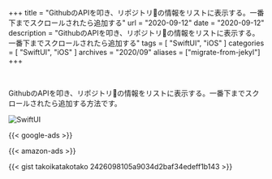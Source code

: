 +++
title =  "GithubのAPIを叩き、リポジトリの情報をリストに表示する。一番下までスクロールされたら追加する"
url = "2020-09-12"
date = "2020-09-12"
description = "GithubのAPIを叩き、リポジトリの情報をリストに表示する。一番下までスクロールされたら追加する"
tags = [
  "SwiftUI",
  "iOS"
]
categories = [
  "SwiftUI",
  "iOS"
]
archives = "2020/09"
aliases = ["migrate-from-jekyl"]
+++

<br>

GithubのAPIを叩き、リポジトリの情報をリストに表示する。一番下までスクロールされたら追加する方法です。


![SwiftUI](1.gif)

<!-- Google Ads -->
{{< google-ads >}}

<!-- Amazon Ads -->
{{< amazon-ads >}}

{{< gist takoikatakotako 2426098105a9034d2baf34edeff1b143 >}}
